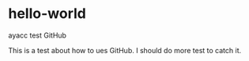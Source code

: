# hello-world
ayacc test GitHub

This is a test about how to ues GitHub.
I should do more test to catch it.
